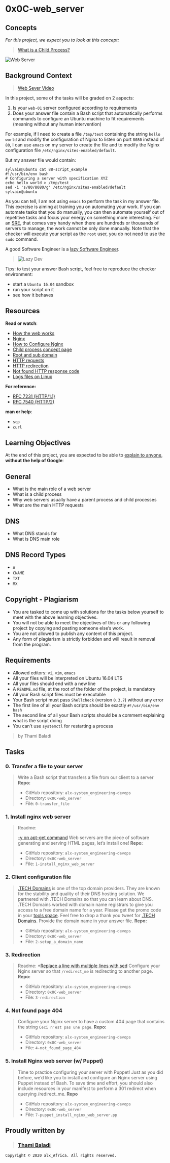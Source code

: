 # 0x0C-web_server

## Concepts

_For this project, we expect you to look at this concept:_

> [What is a Child Process?](https://intranet.alxswe.com/concepts/110)

 ![Web Server](https://s3.amazonaws.com/intranet-projects-files/holbertonschool-sysadmin_devops/266/8Gu52Qv.png)

## Background Context

> [Web Sever Video](https://www.youtube.com/watch?v=AZg4uJkEa-4)

In this project, some of the tasks will be graded on 2 aspects:

1. Is your `web-01` server configured according to requirements
2. Does your answer file contain a Bash script that automatically performs commands to configure an Ubuntu machine to fit requirements (meaning without any human intervention)

For example, if I need to create a file `/tmp/test` containing the string `hello world` and modify the configuration of Nginx to listen on port `8080` instead of `80`, I can use `emacs` on my server to create the file and to modify the Nginx configuration file `/etc/nginx/sites-enabled/default`.

But my answer file would contain:

```shell
sylvain@ubuntu cat 88-script_example
#!/usr/bin/env bash
# Configuring a server with specification XYZ
echo hello world > /tmp/test
sed -i 's/80/8080/g' /etc/nginx/sites-enabled/default
sylvain@ubuntu
```

As you can tell, I am not using `emacs` to perform the task in my answer file. This exercise is aiming at training you on automating your work. If you can automate tasks that you do manually, you can then automate yourself out of repetitive tasks and focus your energy on something more interesting. For an [SRE](https://www.atlassian.com/incident-management/devops/sre), that comes very handy when there are hundreds or thousands of servers to manage, the work cannot be only done manually. Note that the checker will execute your script as the `root` user, you do not need to use the `sudo` command.

A good Software Engineer is a [lazy Software Engineer](https://www.techwell.com/techwell-insights/2013/12/why-best-programmers-are-lazy-and-act-dumb).

> ![Lazy Dev](https://s3.amazonaws.com/intranet-projects-files/holbertonschool-sysadmin_devops/266/82VsYEC.jpg)

Tips: to test your answer Bash script, feel free to reproduce the checker environment:

- start a `Ubuntu 16.04` sandbox
- run your script on it
- see how it behaves

## Resources

**Read or watch**:

- [How the web works](https://developer.mozilla.org/en-US/docs/Learn/Getting_started_with_the_web/How_the_Web_works)
- [Nginx](https://en.wikipedia.org/wiki/Nginx)
- [How to Configure Nginx](https://www.digitalocean.com/community/tutorials/how-to-set-up-nginx-server-blocks-virtual-hosts-on-ubuntu-16-04)
- [Child process concept page](https://intranet.alxswe.com/concepts/110)
- [Root and sub domain](https://landingi.com/help/domains-vs-subdomains/)
- [HTTP requests](https://www.tutorialspoint.com/http/http_methods.htm)
- [HTTP redirection](https://moz.com/learn/seo/redirection)
- [Not found HTTP response code](https://en.wikipedia.org/wiki/HTTP_404)
- [Logs files on Linux](https://www.cyberciti.biz/faq/ubuntu-linux-gnome-system-log-viewer/)

**For reference:**

- [RFC 7231 (HTTP/1.1)](https://datatracker.ietf.org/doc/html/rfc7231)
- [RFC 7540 (HTTP/2)](https://datatracker.ietf.org/doc/html/rfc7540")

**man or help**:

- `scp`
- `curl`

## Learning Objectives

At the end of this project, you are expected to be able to [explain to anyone](https://fs.blog/feynman-learning-technique/), **without the help of Google**:

## General

- What is the main role of a web server
- What is a child process
- Why web servers usually have a parent process and child processes
- What are the main HTTP requests

## DNS

- What DNS stands for
- What is DNS main role

## DNS Record Types

- `A`
- `CNAME`
- `TXT`
- `MX`

## Copyright - Plagiarism

- You are tasked to come up with solutions for the tasks below yourself to meet with the above learning objectives.
- You will not be able to meet the objectives of this or any following project by copying and pasting someone else’s work.
- You are not allowed to publish any content of this project.
- Any form of plagiarism is strictly forbidden and will result in removal from the program.

## Requirements

- Allowed editors: `vi`, `vim`, `emacs`
- All your files will be interpreted on Ubuntu 16.04 LTS
- All your files should end with a new line
- A `README.md` file, at the root of the folder of the project, is mandatory
- All your Bash script files must be executable
- Your Bash script must pass `Shellcheck` (version `0.3.7`) without any error
- The first line of all your Bash scripts should be exactly `#!/usr/bin/env bash`
- The second line of all your Bash scripts should be a comment explaining what is the script doing
- You can’t use `systemctl` for restarting a process

> by Thami Baladi

## Tasks

### 0. Transfer a file to your server

> Write a Bash script that transfers a file from our client to a server
>**Repo:**
>
>- GitHub repository:  `alx-system_engineering-devops`
>- Directory:  `0x0C-web_server`
>- File:  `0-transfer_file`

### 1. Install nginx web server

> Readme:
>
> [-y on apt-get command](https://askubuntu.com/questions/672892/what-does-y-mean-in-apt-get-y-install-command)
> Web servers are the piece of software generating and serving HTML pages, let’s install one!
> **Repo:**
>
> - GitHub repository:  `alx-system_engineering-devops`
> - Directory:  `0x0C-web_server`
> - File:  `1-install_nginx_web_server`

### 2. Client configuration file

> [.TECH Domains](https://get.tech/) is one of the top domain providers. They are known for the stability and quality of their DNS hosting solution. We partnered with .TECH Domains so that you can learn about DNS.
> .TECH Domains worked with domain name registrars to give you access to a free domain name for a year. Please get the promo code in your [tools space](https://intranet.alxswe.com/dashboards/my_tools). Feel free to drop a thank you tweet for [.TECH Domains](https://get.tech/).
> Provide the domain name in your answer file.
>**Repo:**
>
>- GitHub repository:  `alx-system_engineering-devops`
>- Directory:  `0x0C-web_server`
>- File: `2-setup_a_domain_name`

### 3. Redirection

>Readme:
*[Replace a line with multiple lines with sed](https://stackoverflow.com/questions/26041088/sed-replace-line-with-multiline-variable)
> Configure your Nginx server so that `/redirect_me` is redirecting to another page.
>**Repo:**
>
>- GitHub repository:  `alx-system_engineering-devops`
>- Directory:  `0x0C-web_server`
>- File: `3-redirection`

### 4. Not found page 404

> Configure your Nginx server to have a custom 404 page that contains the string `Ceci n'est pas une page`.
>**Repo:**
>
>- GitHub repository:  `alx-system_engineering-devops`
>- Directory:  `0x0C-web_server`
>- File: `4-not_found_page_404`

### 5. Install Nginx web server (w/ Puppet)

>Time to practice configuring your server with Puppet! Just as you did before, we’d like you to install and configure an Nginx server using Puppet instead of Bash. To save time and effort, you should also include resources in your manifest to perform a 301 redirect when querying /redirect_me.
>**Repo**
>
>- GitHub repository:  `alx-system_engineering-devops`
>- Directory:  `0x0C-web_server`
>- File: `7-puppet_install_nginx_web_server.pp`

## Proudly written by

> ### [Thami Baladi](https://github.com/ThamiBa)

`Copyright © 2020 alx_Africa. All rights reserved.`
